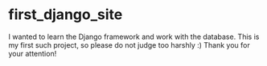 # first_django_site
I wanted to learn the Django framework and work with the database. This is my first such project, so please do not judge too harshly :) Thank you for your attention!
